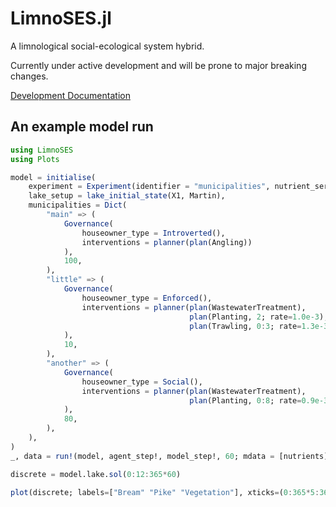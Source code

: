# LimnoSES.jl
A limnological social-ecological system hybrid.

Currently under active development and will be prone to major breaking changes.

[Development Documentation](https://libbum.github.io/LimnoSES.jl/dev/)

## An example model run

```julia
using LimnoSES
using Plots

model = initialise(
    experiment = Experiment(identifier = "municipalities", nutrient_series = Dynamic()),
    lake_setup = lake_initial_state(X1, Martin),
    municipalities = Dict(
        "main" => (
            Governance(
                houseowner_type = Introverted(),
                interventions = planner(plan(Angling))
            ),
            100,
        ),
        "little" => (
            Governance(
                houseowner_type = Enforced(),
                interventions = planner(plan(WastewaterTreatment),
                                        plan(Planting, 2; rate=1.0e-3),
                                        plan(Trawling, 0:3; rate=1.3e-3))
            ),
            10,
        ),
        "another" => (
            Governance(
                houseowner_type = Social(),
                interventions = planner(plan(WastewaterTreatment),
                                        plan(Planting, 0:8; rate=0.9e-3,threshold=40.0))
            ),
            80,
        ),
    ),
)
_, data = run!(model, agent_step!, model_step!, 60; mdata = [nutrients])

discrete = model.lake.sol(0:12:365*60)

plot(discrete; labels=["Bream" "Pike" "Vegetation"], xticks=(0:365*5:365*60, 0:5:60))
```
